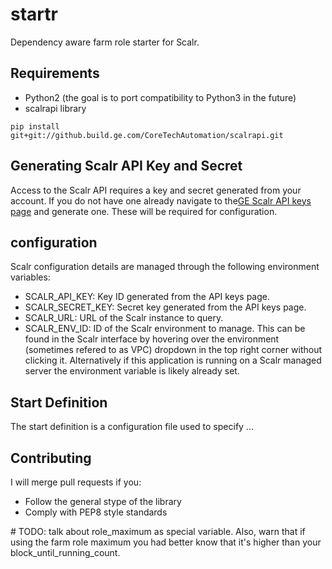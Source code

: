 # startr
Dependency aware farm role starter for Scalr.

## Requirements
* Python2 (the goal is to port compatibility to Python3 in the future)
* scalrapi library
```
pip install git+git://github.build.ge.com/CoreTechAutomation/scalrapi.git
```

## Generating Scalr API Key and Secret
Access to the Scalr API requires a key and secret generated from
your account.  If you do not have one already navigate to
the[GE Scalr API keys page](https://scalr.corporate.ge.com/#/core/api2)
and generate one.  These will be required for configuration.

## configuration
Scalr configuration details are managed through the following environment variables:
* SCALR_API_KEY: Key ID generated from the API keys page.
* SCALR_SECRET_KEY: Secret key generated from the API keys page.
* SCALR_URL: URL of the Scalr instance to query.
* SCALR_ENV_ID: ID of the Scalr environment to manage. This can
be found in the Scalr interface by hovering over the environment
(sometimes refered to as VPC) dropdown in the top right corner without
clicking it.  Alternatively if this application is running on a
Scalr managed server the environment variable is likely already set.

## Start Definition
The start definition is a configuration file used to specify ...  

## Contributing
I will merge pull requests if you:
* Follow the general stype of the library
* Comply with PEP8 style standards

\# TODO: talk about role_maximum as special variable. Also, warn that
if using the farm role maximum you had better know that it's higher
than your block_until_running_count.
